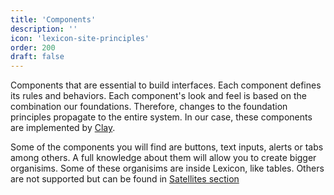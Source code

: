 ```yaml
---
title: 'Components'
description: ''
icon: 'lexicon-site-principles'
order: 200
draft: false
---
```


Components that are essential to build interfaces. Each component defines its rules and behaviors. Each component's look and feel is based on the combination our foundations. Therefore, changes to the foundation principles propagate to the entire system. In our case, these components are implemented by [Clay](https://clayui.com/).

Some of the components you will find are buttons, text inputs, alerts or tabs among others. A full knowledge about them will allow you to create bigger organisims. Some of these organisims are inside Lexicon, like tables. Others are not supported but can be found in [Satellites section](../satellite-components)
